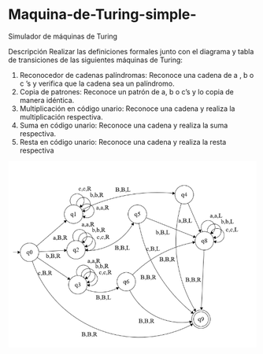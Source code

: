﻿# Maquina-de-Turing-simple-
Simulador de máquinas de Turing 

 Descripción Realizar las definiciones formales junto con el diagrama y tabla de transiciones de las 
 siguientes máquinas de Turing: 
 1. Reconocedor de cadenas palíndromas: Reconoce una cadena de a , b o c ’s y verifica que la cadena sea un palíndromo.  
 2. Copia de patrones: Reconoce un patrón de a, b o c’s y lo copia de manera idéntica.  
 3. Multiplicación en código unario: Reconoce una cadena y realiza la multiplicación respectiva. 
 4. Suma en código unario: Reconoce una cadena y realiza la suma respectiva. 
 5. Resta en código unario: Reconoce una cadena y realiza la resta respectiva

![alt text](https://github.com/Ater97/Maquina-de-Turing-simple-/blob/master/Diagrams/Palindromo.png)
